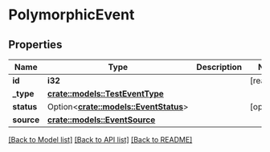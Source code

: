 # PolymorphicEvent

## Properties

Name | Type | Description | Notes
------------ | ------------- | ------------- | -------------
**id** | **i32** |  | [readonly]
**_type** | [**crate::models::TestEventType**](TestEventType.md) |  | 
**status** | Option<[**crate::models::EventStatus**](EventStatus.md)> |  | [optional]
**source** | [**crate::models::EventSource**](EventSource.md) |  | 

[[Back to Model list]](../README.md#documentation-for-models) [[Back to API list]](../README.md#documentation-for-api-endpoints) [[Back to README]](../README.md)


